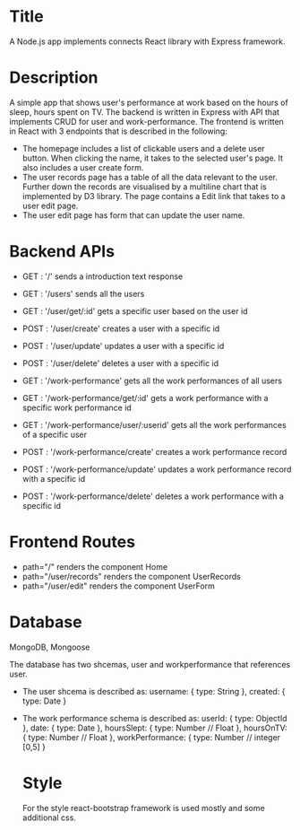 ﻿# Title
A Node.js app implements connects React library with Express framework.

# Description
A simple app that shows user's performance at work based on the hours of sleep, hours spent on TV.
The backend is written in Express with API that implements CRUD for user and work-performance.
The frontend is written in React with 3 endpoints that is described in the following: 
- The homepage includes a list of clickable users and a delete user button. When clicking the name, it takes to the selected user's page.
  It also includes a user create form.
- The user records page has a table of all the data relevant to the user. 
  Further down the records are visualised by a multiline chart that is implemented by D3 library.
  The page contains a Edit link that takes to a user edit page.
- The user edit page has form that can update the user name.

# Backend APIs
- GET : '/' sends a introduction text response
- GET : '/users' sends all the users
- GET : '/user/get/:id' gets a specific user based on the user id
- POST : '/user/create' creates a user with a specific id
- POST : '/user/update' updates a user with a specific id
- POST : '/user/delete' deletes a user with a specific id

- GET : '/work-performance' gets all the work performances of all users
- GET : '/work-performance/get/:id' gets a work performance with a specific work performance id
- GET : '/work-performance/user/:userid' gets all the work performances of a specific user
- POST : '/work-performance/create' creates a work performance record
- POST : '/work-performance/update' updates a work performance record with a specific id
- POST : '/work-performance/delete' deletes a work performance with a specific id

# Frontend Routes
  - path="/"  renders the component Home 
  - path="/user/records" renders the component UserRecords  
  - path="/user/edit" renders the component UserForm  


# Database
MongoDB, Mongoose

The database has two shcemas, user and workperformance that references user.
- The user shcema is described as:
  username: {
      type: String
    },
    created: {
      type: Date
    } 

- The work performance schema is described as:
    userId: {
      type: ObjectId 
    },
    date: {
      type: Date
    },
    hoursSlept: {
      type: Number // Float
    },
    hoursOnTV: {
      type: Number // Float
    },
    workPerformance: {
      type: Number // integer [0,5]
    }

  # Style
  For the style react-bootstrap framework is used mostly and some additional css.    




